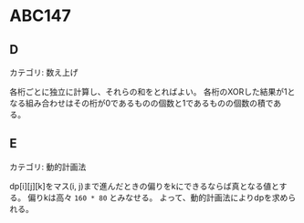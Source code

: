 # ABC147

## D
カテゴリ: 数え上げ

各桁ごとに独立に計算し、それらの和をとればよい。
各桁のXORした結果が1となる組み合わせはその桁が0であるものの個数と1であるものの個数の積である。

## E
カテゴリ: 動的計画法

dp[i][j][k]をマス(i, j)まで進んだときの偏りをkにできるならば真となる値とする。
偏りkは高々 `160 * 80` とみなせる。
よって、動的計画法によりdpを求められる。
